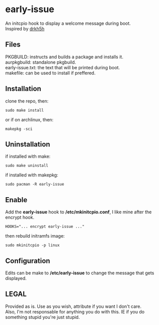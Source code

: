 # early-issue

An initcpio hook to display a welcome message during boot.  
Inspired by [drkh5h](https://github.com/drkh5h/early-issue)

Files
---

PKGBUILD: instructs and builds a package and installs it.  
aurpkgbuild: standalone pkgbuild.  
early-issue.txt: the text that will be printed during boot.  
makefile: can be used to install if preffered.  

Installation
---

clone the repo, then:
```
sudo make install
```
or if on archlinux, then:
```
makepkg -sci
```

Uninstallation
---

if installed with make:
```
sudo make uninstall
```
if installed with makepkg:
```
sudo pacman -R early-issue
```

Enable
---

Add the **early-issue** hook to **/etc/mkinitcpio.conf**, I like mine after the encrypt hook.
```
HOOKS="... encrypt early-issue ..."
```
then rebuild initramfs image:
```
sudo mkinitcpio -p linux
```

Configuration
---

Edits can be make to **/etc/early-issue** to change the message that gets displayed.

LEGAL
---

Provided as is. Use as you wish, attribute if you want I don't care.  
Also, I'm not responsable for anything you do with this. IE if you do something stupid you're just stupid.  



